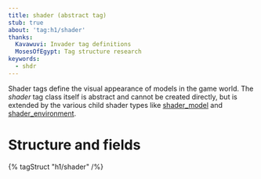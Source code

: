 ```yaml
---
title: shader (abstract tag)
stub: true
about: 'tag:h1/shader'
thanks:
  Kavawuvi: Invader tag definitions
  MosesOfEgypt: Tag structure research
keywords:
  - shdr
---
```

Shader tags define the visual appearance of models in the game world. The _shader_ tag class itself is abstract and cannot be created directly, but is extended by the various child shader types like [shader_model](~) and [shader_environment](~).

# Structure and fields

{% tagStruct "h1/shader" /%}
